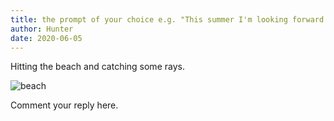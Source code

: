 ```yaml
---
title: the prompt of your choice e.g. "This summer I'm looking forward to..."
author: Hunter
date: 2020-06-05
---
```


Hitting the beach and catching some rays.

![beach](https://dynaimage.cdn.cnn.com/cnn/q_auto,w_900,c_fill,g_auto,h_506,ar_16:9/http%3A%2F%2Fcdn.cnn.com%2Fcnnnext%2Fdam%2Fassets%2F181010131059-australia-best-beaches-cossies-beach-cocos3.jpg)

Comment your reply here.
